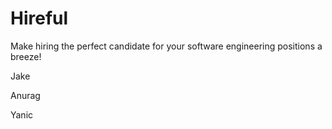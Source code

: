 # Hireful
<p>Make hiring the perfect candidate for your software engineering positions a breeze!</p>
<p>Jake </p>
<p>Anurag </p>
<p>Yanic</p>
